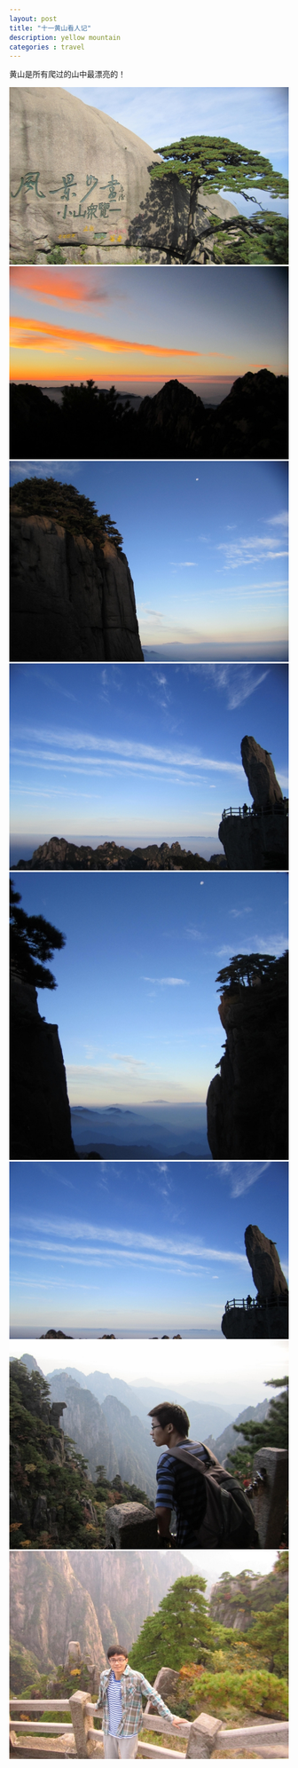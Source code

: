 ```yaml
---
layout: post
title: "十一黄山看人记"
description: yellow mountain
categories : travel
---
```

黄山是所有爬过的山中最漂亮的！
<!-- more -->
![](/images/travel/yellow_mountain/y_1.jpg)
![](/images/travel/yellow_mountain/y_2.jpg)
![](/images/travel/yellow_mountain/y_3.jpg)
![](/images/travel/yellow_mountain/y_4.jpg)
![](/images/travel/yellow_mountain/y_5.jpg)
![](/images/travel/yellow_mountain/y_6.jpg)
![](/images/travel/yellow_mountain/y_8.jpg)
![](/images/travel/yellow_mountain/y_7.jpg)